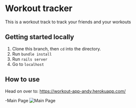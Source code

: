 # Workout tracker

This is a workout track to track your friends and your workouts

## Getting started locally

1. Clone this branch, then `cd` into the directory.
2. Run `bundle install`
3. Run `rails server`
4. Go to `localhost`

## How to use

Head on over to: https://workout-app-andy.herokuapp.com/

-Main Page
![Main Page](https://i.imgur.com/wHadF6u.png)
